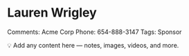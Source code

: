 # Lauren Wrigley

Comments: Acme Corp
Phone: 654-888-3147
Tags: Sponsor

<aside>
💡 Add any content here — notes, images, videos, and more.

</aside>